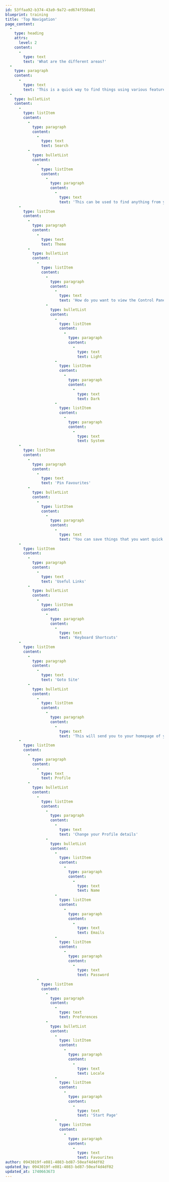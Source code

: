 ```yaml
---
id: 53ffaa92-b374-43a9-9a72-ed674f550a01
blueprint: training
title: 'Top Navigation'
page_content:
  -
    type: heading
    attrs:
      level: 2
    content:
      -
        type: text
        text: 'What are the different areas?'
  -
    type: paragraph
    content:
      -
        type: text
        text: 'This is a quick way to find things using various features in the bar.'
  -
    type: bulletList
    content:
      -
        type: listItem
        content:
          -
            type: paragraph
            content:
              -
                type: text
                text: Search
          -
            type: bulletList
            content:
              -
                type: listItem
                content:
                  -
                    type: paragraph
                    content:
                      -
                        type: text
                        text: 'This can be used to find anything from your content.'
      -
        type: listItem
        content:
          -
            type: paragraph
            content:
              -
                type: text
                text: Theme
          -
            type: bulletList
            content:
              -
                type: listItem
                content:
                  -
                    type: paragraph
                    content:
                      -
                        type: text
                        text: 'How do you want to view the Control Panel'
                  -
                    type: bulletList
                    content:
                      -
                        type: listItem
                        content:
                          -
                            type: paragraph
                            content:
                              -
                                type: text
                                text: Light
                      -
                        type: listItem
                        content:
                          -
                            type: paragraph
                            content:
                              -
                                type: text
                                text: Dark
                      -
                        type: listItem
                        content:
                          -
                            type: paragraph
                            content:
                              -
                                type: text
                                text: System
      -
        type: listItem
        content:
          -
            type: paragraph
            content:
              -
                type: text
                text: 'Pin Favourites'
          -
            type: bulletList
            content:
              -
                type: listItem
                content:
                  -
                    type: paragraph
                    content:
                      -
                        type: text
                        text: "You can save things that you want quick access to, once saved this can be accessed via the 'Search'."
      -
        type: listItem
        content:
          -
            type: paragraph
            content:
              -
                type: text
                text: 'Useful Links'
          -
            type: bulletList
            content:
              -
                type: listItem
                content:
                  -
                    type: paragraph
                    content:
                      -
                        type: text
                        text: 'Keyboard Shortcuts'
      -
        type: listItem
        content:
          -
            type: paragraph
            content:
              -
                type: text
                text: 'Goto Site'
          -
            type: bulletList
            content:
              -
                type: listItem
                content:
                  -
                    type: paragraph
                    content:
                      -
                        type: text
                        text: 'This will send you to your homepage of your site.'
      -
        type: listItem
        content:
          -
            type: paragraph
            content:
              -
                type: text
                text: Profile
          -
            type: bulletList
            content:
              -
                type: listItem
                content:
                  -
                    type: paragraph
                    content:
                      -
                        type: text
                        text: 'Change your Profile details'
                  -
                    type: bulletList
                    content:
                      -
                        type: listItem
                        content:
                          -
                            type: paragraph
                            content:
                              -
                                type: text
                                text: Name
                      -
                        type: listItem
                        content:
                          -
                            type: paragraph
                            content:
                              -
                                type: text
                                text: Emails
                      -
                        type: listItem
                        content:
                          -
                            type: paragraph
                            content:
                              -
                                type: text
                                text: Password
              -
                type: listItem
                content:
                  -
                    type: paragraph
                    content:
                      -
                        type: text
                        text: Preferences
                  -
                    type: bulletList
                    content:
                      -
                        type: listItem
                        content:
                          -
                            type: paragraph
                            content:
                              -
                                type: text
                                text: Locale
                      -
                        type: listItem
                        content:
                          -
                            type: paragraph
                            content:
                              -
                                type: text
                                text: 'Start Page'
                      -
                        type: listItem
                        content:
                          -
                            type: paragraph
                            content:
                              -
                                type: text
                                text: Favourites
author: 0943019f-e081-4083-bd87-50eaf4d4df02
updated_by: 0943019f-e081-4083-bd87-50eaf4d4df02
updated_at: 1740663673
---
```

